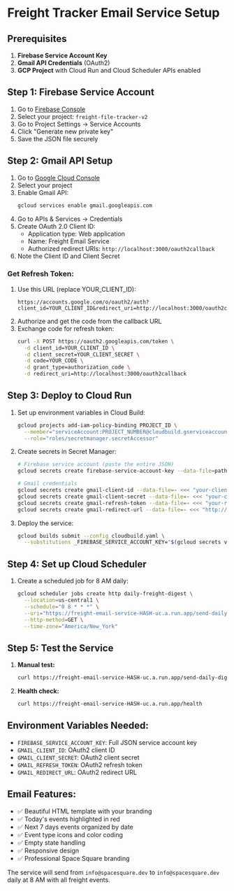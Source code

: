 # Freight Tracker Email Service Setup

## Prerequisites
1. **Firebase Service Account Key**
2. **Gmail API Credentials** (OAuth2)
3. **GCP Project** with Cloud Run and Cloud Scheduler APIs enabled

## Step 1: Firebase Service Account

1. Go to [Firebase Console](https://console.firebase.google.com/)
2. Select your project: `freight-file-tracker-v2`
3. Go to Project Settings → Service Accounts
4. Click "Generate new private key"
5. Save the JSON file securely

## Step 2: Gmail API Setup

1. Go to [Google Cloud Console](https://console.cloud.google.com/)
2. Select your project
3. Enable Gmail API:
   ```bash
   gcloud services enable gmail.googleapis.com
   ```
4. Go to APIs & Services → Credentials
5. Create OAuth 2.0 Client ID:
   - Application type: Web application
   - Name: Freight Email Service
   - Authorized redirect URIs: `http://localhost:3000/oauth2callback`
6. Note the Client ID and Client Secret

### Get Refresh Token:
1. Use this URL (replace YOUR_CLIENT_ID):
   ```
   https://accounts.google.com/o/oauth2/auth?client_id=YOUR_CLIENT_ID&redirect_uri=http://localhost:3000/oauth2callback&scope=https://www.googleapis.com/auth/gmail.send&access_type=offline&response_type=code
   ```
2. Authorize and get the code from the callback URL
3. Exchange code for refresh token:
   ```bash
   curl -X POST https://oauth2.googleapis.com/token \
     -d client_id=YOUR_CLIENT_ID \
     -d client_secret=YOUR_CLIENT_SECRET \
     -d code=YOUR_CODE \
     -d grant_type=authorization_code \
     -d redirect_uri=http://localhost:3000/oauth2callback
   ```

## Step 3: Deploy to Cloud Run

1. Set up environment variables in Cloud Build:
   ```bash
   gcloud projects add-iam-policy-binding PROJECT_ID \
     --member="serviceAccount:PROJECT_NUMBER@cloudbuild.gserviceaccount.com" \
     --role="roles/secretmanager.secretAccessor"
   ```

2. Create secrets in Secret Manager:
   ```bash
   # Firebase service account (paste the entire JSON)
   gcloud secrets create firebase-service-account-key --data-file=path/to/service-account.json
   
   # Gmail credentials
   gcloud secrets create gmail-client-id --data-file=- <<< "your-client-id"
   gcloud secrets create gmail-client-secret --data-file=- <<< "your-client-secret"
   gcloud secrets create gmail-refresh-token --data-file=- <<< "your-refresh-token"
   gcloud secrets create gmail-redirect-url --data-file=- <<< "http://localhost:3000/oauth2callback"
   ```

3. Deploy the service:
   ```bash
   gcloud builds submit --config cloudbuild.yaml \
     --substitutions _FIREBASE_SERVICE_ACCOUNT_KEY="$(gcloud secrets versions access latest --secret=firebase-service-account-key)",_GMAIL_CLIENT_ID="$(gcloud secrets versions access latest --secret=gmail-client-id)",_GMAIL_CLIENT_SECRET="$(gcloud secrets versions access latest --secret=gmail-client-secret)",_GMAIL_REFRESH_TOKEN="$(gcloud secrets versions access latest --secret=gmail-refresh-token)",_GMAIL_REDIRECT_URL="$(gcloud secrets versions access latest --secret=gmail-redirect-url)"
   ```

## Step 4: Set up Cloud Scheduler

1. Create a scheduled job for 8 AM daily:
   ```bash
   gcloud scheduler jobs create http daily-freight-digest \
     --location=us-central1 \
     --schedule="0 8 * * *" \
     --uri="https://freight-email-service-HASH-uc.a.run.app/send-daily-digest" \
     --http-method=GET \
     --time-zone="America/New_York"
   ```

## Step 5: Test the Service

1. **Manual test:**
   ```bash
   curl https://freight-email-service-HASH-uc.a.run.app/send-daily-digest
   ```

2. **Health check:**
   ```bash
   curl https://freight-email-service-HASH-uc.a.run.app/health
   ```

## Environment Variables Needed:
- `FIREBASE_SERVICE_ACCOUNT_KEY`: Full JSON service account key
- `GMAIL_CLIENT_ID`: OAuth2 client ID
- `GMAIL_CLIENT_SECRET`: OAuth2 client secret  
- `GMAIL_REFRESH_TOKEN`: OAuth2 refresh token
- `GMAIL_REDIRECT_URL`: OAuth2 redirect URL

## Email Features:
- ✅ Beautiful HTML template with your branding
- ✅ Today's events highlighted in red
- ✅ Next 7 days events organized by date
- ✅ Event type icons and color coding
- ✅ Empty state handling
- ✅ Responsive design
- ✅ Professional Space Square branding

The service will send from `info@spacesquare.dev` to `info@spacesquare.dev` daily at 8 AM with all freight events.
